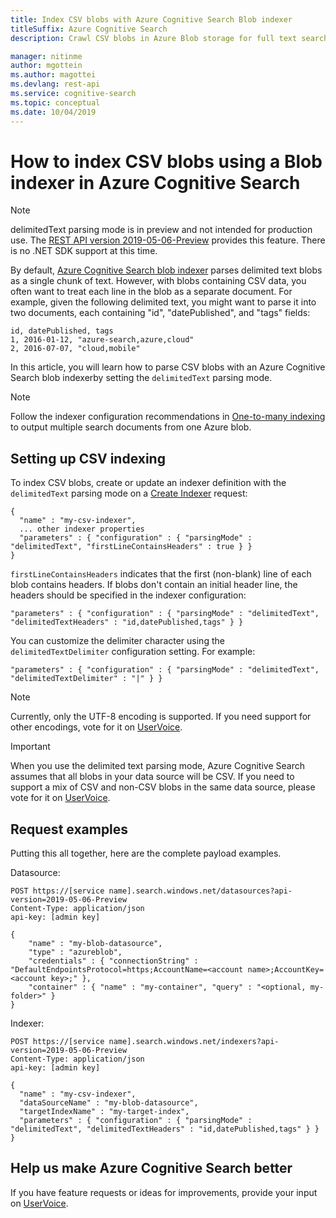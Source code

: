 ```yaml
---
title: Index CSV blobs with Azure Cognitive Search Blob indexer
titleSuffix: Azure Cognitive Search
description: Crawl CSV blobs in Azure Blob storage for full text search using an Azure Cognitive Search index. Indexers automate data ingestion for selected data sources like Azure Blob storage.

manager: nitinme
author: mgottein 
ms.author: magottei
ms.devlang: rest-api
ms.service: cognitive-search
ms.topic: conceptual
ms.date: 10/04/2019
---
```


# How to index CSV blobs using a Blob indexer in Azure Cognitive Search 

> [!Note]
> delimitedText parsing mode is in preview and not intended for production use. The [REST API version 2019-05-06-Preview](search-api-preview.md) provides this feature. There is no .NET SDK support at this time.
>

By default, [Azure Cognitive Search blob indexer](search-howto-indexing-azure-blob-storage.md) parses delimited text blobs as a single chunk of text. However, with blobs containing CSV data, you often want to treat each line in the blob as a separate document. For example, given the following delimited text, you might want to parse it into two documents, each containing "id", "datePublished", and "tags" fields: 

    id, datePublished, tags
    1, 2016-01-12, "azure-search,azure,cloud" 
    2, 2016-07-07, "cloud,mobile" 

In this article, you will learn how to parse CSV blobs with an Azure Cognitive Search blob indexerby setting the `delimitedText` parsing mode. 

> [!NOTE]
> Follow the indexer configuration recommendations in [One-to-many indexing](search-howto-index-one-to-many-blobs.md) to output multiple search documents from one Azure blob.

## Setting up CSV indexing
To index CSV blobs, create or update an indexer definition with the `delimitedText` parsing mode on a [Create Indexer](https://docs.microsoft.com/rest/api/searchservice/create-indexer) request:

    {
      "name" : "my-csv-indexer",
      ... other indexer properties
      "parameters" : { "configuration" : { "parsingMode" : "delimitedText", "firstLineContainsHeaders" : true } }
    }

`firstLineContainsHeaders` indicates that the first (non-blank) line of each blob contains headers.
If blobs don't contain an initial header line, the headers should be specified in the indexer configuration: 

    "parameters" : { "configuration" : { "parsingMode" : "delimitedText", "delimitedTextHeaders" : "id,datePublished,tags" } } 

You can customize the delimiter character using the `delimitedTextDelimiter` configuration setting. For example:

    "parameters" : { "configuration" : { "parsingMode" : "delimitedText", "delimitedTextDelimiter" : "|" } }

> [!NOTE]
> Currently, only the UTF-8 encoding is supported. If you need support for other encodings, vote for it on [UserVoice](https://feedback.azure.com/forums/263029-azure-search).

> [!IMPORTANT]
> When you use the delimited text parsing mode, Azure Cognitive Search assumes that all blobs in your data source will be CSV. If you need to support a mix of CSV and non-CSV blobs in the same data source, please vote for it on [UserVoice](https://feedback.azure.com/forums/263029-azure-search).
> 
> 

## Request examples
Putting this all together, here are the complete payload examples. 

Datasource: 

    POST https://[service name].search.windows.net/datasources?api-version=2019-05-06-Preview
    Content-Type: application/json
    api-key: [admin key]

    {
        "name" : "my-blob-datasource",
        "type" : "azureblob",
        "credentials" : { "connectionString" : "DefaultEndpointsProtocol=https;AccountName=<account name>;AccountKey=<account key>;" },
        "container" : { "name" : "my-container", "query" : "<optional, my-folder>" }
    }   

Indexer:

    POST https://[service name].search.windows.net/indexers?api-version=2019-05-06-Preview
    Content-Type: application/json
    api-key: [admin key]

    {
      "name" : "my-csv-indexer",
      "dataSourceName" : "my-blob-datasource",
      "targetIndexName" : "my-target-index",
      "parameters" : { "configuration" : { "parsingMode" : "delimitedText", "delimitedTextHeaders" : "id,datePublished,tags" } }
    }

## Help us make Azure Cognitive Search better
If you have feature requests or ideas for improvements, provide your input on [UserVoice](https://feedback.azure.com/forums/263029-azure-search/).

